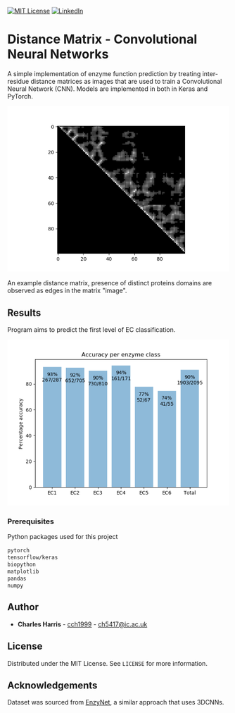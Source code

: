 [![MIT License](https://img.shields.io/github/license/othneildrew/Best-README-Template.svg?style=flat-square)](https://github.com/cch1999/protein-stability/blob/master/LICENSE)
[![LinkedIn](https://img.shields.io/badge/-LinkedIn-black.svg?style=flat-square&logo=linkedin&colorB=555)](https://www.linkedin.com/in/charlie-harris-388285156/)

# Distance Matrix - Convolutional Neural Networks

A simple implementation of enzyme function prediction by treating inter-residue distance matrices as images that are used to train a Convolutional Neural Network (CNN). Models are implemented in both in Keras and PyTorch.

![Matrix](https://github.com/cch1999/DMCNN/blob/master/figs/precomputed_single_channel.png)

An example distance matrix, presence of distinct proteins domains are observed as edges in the matrix "image".

## Results

Program aims to predict the first level of EC classification.

![Results](https://github.com/cch1999/DMCNN/blob/master/figs/accuracies.png)

### Prerequisites

Python packages used for this project

```
pytorch
tensorflow/keras
biopython
matplotlib
pandas
numpy
```

## Author

* **Charles Harris** - [cch1999](https://github.com/cch1999) - ch5417@ic.ac.uk


## License

Distributed under the MIT License. See `LICENSE` for more information.

## Acknowledgements

Dataset was sourced from [EnzyNet](https://github.com/shervinea/enzynet), a similar approach that uses 3DCNNs.

